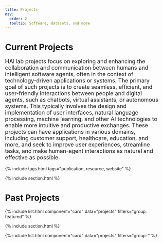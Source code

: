 ```yaml
---
title: Projects
nav:
  order: 2
  tooltip: Software, datasets, and more
---
```


# Current Projects

<p style="font-size: 18px;"> HAI lab projects focus on exploring and enhancing the collaboration and communication between humans and intelligent software agents, often in the context of technology-driven applications or systems. The primary goal of such projects is to create seamless, efficient, and user-friendly interactions between people and digital agents, such as chatbots, virtual assistants, or autonomous systems. This typically involves the design and implementation of user interfaces, natural language processing, machine learning, and other AI technologies to enable more intuitive and productive exchanges. These projects can have applications in various domains, including customer support, healthcare, education, and more, and seek to improve user experiences, streamline tasks, and make human-agent interactions as natural and effective as possible. </p>

{% include tags.html tags="publication, resource, website" %}
 
<!--- {% include search-info.html %} -->

{% include section.html %}
 
# Past Projects

{% include list.html component="card" data="projects" filters="group: featured" %}

{% include section.html %}

{% include list.html component="card" data="projects" filters="group: " %}
